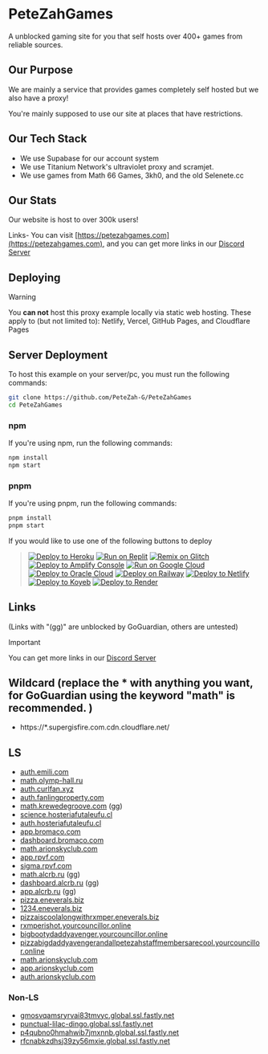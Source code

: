 # **PeteZahGames**

A unblocked gaming site for you that self hosts over 400+ games from reliable sources.

## Our Purpose

We are mainly a service that provides games completely self hosted but we also have a proxy!

You're mainly supposed to use our site at places that have restrictions.

## Our Tech Stack

- We use Supabase for our account system
- We use Titanium Network's ultraviolet proxy and scramjet.
- We use games from Math 66 Games, 3kh0, and the old Selenete.cc

## Our Stats

Our website is host to over 300k users!

Links- You can visit [https://petezahgames.com](https://petezahgames.com), and you can get more links in our [Discord Server](https://discord.gg/cYjHFDguxS)

## Deploying

> [!WARNING]
> You **can not** host this proxy example locally via static web hosting.
> These apply to (but not limited to): Netlify, Vercel, GitHub Pages, and Cloudflare Pages

## Server Deployment

To host this example on your server/pc, you must run the following commands:

```bash
git clone https://github.com/PeteZah-G/PeteZahGames
cd PeteZahGames
```

### npm

If you're using npm, run the following commands:

```bash
npm install
npm start
```

### pnpm

If you're using pnpm, run the following commands:

```bash
pnpm install
pnpm start
```

If you would like to use one of the following buttons to deploy

> [![Deploy to Heroku](https://binbashbanana.github.io/deploy-buttons/buttons/remade/heroku.svg)](https://heroku.com/deploy/?template=https://github.com/PeteZah-Games/petezahgames)
> [![Run on Replit](https://binbashbanana.github.io/deploy-buttons/buttons/remade/replit.svg)](https://replit.com/github/PeteZah-Games/petezahgames)
> [![Remix on Glitch](https://binbashbanana.github.io/deploy-buttons/buttons/remade/glitch.svg)](https://glitch.com/edit/#!/import/github/PeteZah-Games/petezahgames)
> [![Deploy to Amplify Console](https://binbashbanana.github.io/deploy-buttons/buttons/remade/amplifyconsole.svg)](https://console.aws.amazon.com/amplify/home#/deploy?repo=https://github.com/PeteZah-Games/petezahgames)
> [![Run on Google Cloud](https://binbashbanana.github.io/deploy-buttons/buttons/remade/googlecloud.svg)](https://deploy.cloud.run/?git_repo=https://github.com/PeteZah-Games/petezahgames)
> [![Deploy to Oracle Cloud](https://binbashbanana.github.io/deploy-buttons/buttons/remade/oraclecloud.svg)](https://cloud.oracle.com/resourcemanager/stacks/create?zipUrl=https://github.com/PeteZah-Games/petezahgames/archive/refs/heads/main.zip)
> [![Deploy on Railway](https://binbashbanana.github.io/deploy-buttons/buttons/remade/railway.svg)](https://railway.app/new/template?template=https://github.com/PeteZah-Games/petezahgames)
> [![Deploy to Netlify](https://binbashbanana.github.io/deploy-buttons/buttons/remade/netlify.svg)](https://app.netlify.com/start/deploy?repository=https://github.com/PeteZah-Games/petezahgames)
> [![Deploy to Koyeb](https://binbashbanana.github.io/deploy-buttons/buttons/remade/koyeb.svg)](https://app.koyeb.com/deploy?type=git&repository=github.com/PeteZah-Games/petezahgames&branch=Main&name=petezahgames)
> [![Deploy to Render](https://binbashbanana.github.io/deploy-buttons/buttons/remade/render.svg)](https://render.com/deploy?repo=https://github.com/PeteZah-Games/petezahgames)

## Links

(Links with "(gg)" are unblocked by GoGuardian, others are untested)

> [!IMPORTANT]
> You can get more links in our [Discord Server](https://discord.gg/cYjHFDguxS)

## Wildcard (replace the * with anything you want, for GoGuardian  using the keyword "math" is recommended. )

- https://*.supergisfire.com.cdn.cloudflare.net/

## LS

- [auth.emili.com](https://auth.emili.com/)
- [math.olymp-hall.ru](https://math.olymp-hall.ru/)
- [auth.curlfan.xyz](https://auth.curlfan.xyz/)
- [auth.fanlingproperty.com](https://auth.fanlingproperty.com/)
- [math.krewedegroove.com](https://math.krewedegroove.com/) (gg)
- [science.hosteriafutaleufu.cl](https://science.hosteriafutaleufu.cl/)
- [auth.hosteriafutaleufu.cl](https://auth.hosteriafutaleufu.cl/)
- [app.bromaco.com](https://app.bromaco.com/)
- [dashboard.bromaco.com](https://dashboard.bromaco.com/)
- [math.arionskyclub.com](https://math.arionskyclub.com/)
- [app.rpvf.com](https://app.rpvf.com/)
- [sigma.rpvf.com](https://sigma.rpvf.com/)
- [math.alcrb.ru](https://math.alcrb.ru/) (gg)
- [dashboard.alcrb.ru](https://dashboard.alcrb.ru/) (gg)
- [app.alcrb.ru](https://app.alcrb.ru/) (gg)
- [pizza.eneverals.biz](https://pizza.eneverals.biz/)
- [1234.eneverals.biz](https://1234.eneverals.biz/)
- [pizzaiscoolalongwithrxmper.eneverals.biz](https://pizzaiscoolalongwithrxmper.eneverals.biz/)
- [rxmperishot.yourcouncillor.online](https://rxmperishot.yourcouncillor.online/)
- [bigbootydaddyavenger.yourcouncillor.online](https://bigbootydaddyavenger.yourcouncillor.online/)
- [pizzabigdaddyavengerandallpetezahstaffmembersarecool.yourcouncillor.online](https://pizzabigdaddyavengerandallpetezahstaffmembersarecool.yourcouncillor.online/)
- [math.arionskyclub.com](https://math.arionskyclub.com/)
- [app.arionskyclub.com](https://app.arionskyclub.com/)
- [auth.arionskyclub.com](https://auth.arionskyclub.com/)

### Non-LS

- [gmosvqamsryrvai83tmvyc.global.ssl.fastly.net](https://gmosvqamsryrvai83tmvyc.global.ssl.fastly.net/)
- [punctual-lilac-dingo.global.ssl.fastly.net](https://punctual-lilac-dingo.global.ssl.fastly.net/)
- [p4qubno0hmahwib7jmxnnb.global.ssl.fastly.net](https://p4qubno0hmahwib7jmxnnb.global.ssl.fastly.net/)
- [rfcnabkzdhsj39zy56mxie.global.ssl.fastly.net](https://rfcnabkzdhsj39zy56mxie.global.ssl.fastly.net/)
